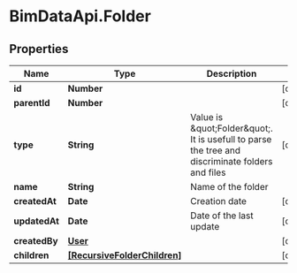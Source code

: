 # BimDataApi.Folder

## Properties

Name | Type | Description | Notes
------------ | ------------- | ------------- | -------------
**id** | **Number** |  | [optional] 
**parentId** | **Number** |  | [optional] 
**type** | **String** | Value is \&quot;Folder\&quot;. It is usefull to parse the tree and discriminate folders and files | [optional] 
**name** | **String** | Name of the folder | 
**createdAt** | **Date** | Creation date | [optional] 
**updatedAt** | **Date** | Date of the last update | [optional] 
**createdBy** | [**User**](User.md) |  | [optional] 
**children** | [**[RecursiveFolderChildren]**](RecursiveFolderChildren.md) |  | [optional] 


